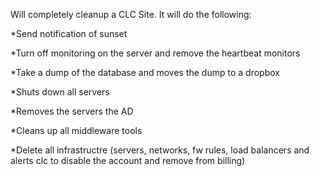 Will completely cleanup a CLC Site.  It will do the following:

*Send notification of sunset

*Turn off monitoring on the server and remove the heartbeat monitors

*Take a dump of the database and moves the dump to a dropbox

*Shuts down all servers

*Removes the servers the AD

*Cleans up all middleware tools

*Delete all infrastructre (servers, networks, fw rules, load balancers and alerts clc to disable the account and remove from billing)
